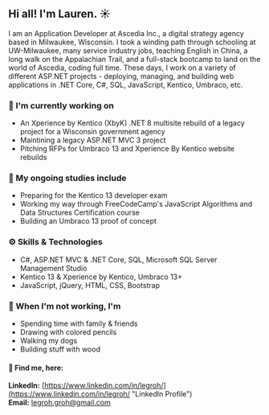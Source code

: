 ## Hi all! I'm Lauren. ☀️ 

I am an Application Developer at Ascedia Inc., a digital strategy agency based in Milwaukee, Wisconsin. I took a winding path through schooling at UW-Milwaukee, many service industry jobs, teaching English in China, a long walk on the Appalachian Trail, and a full-stack bootcamp to land on the world of Ascedia, coding full time. These days, I work on a variety of different ASP.NET projects - deploying, managing, and building web applications in .NET Core, C#, SQL, JavaScript, Kentico, Umbraco, etc.

### 🌻 I'm currently working on
- An Xperience by Kentico (XbyK) .NET 8 multisite rebuild of a legacy project for a Wisconsin government agency
- Maintining a legacy ASP.NET MVC 3 project
- Pitching RFPs for Umbraco 13 and Xperience By Kentico website rebuilds 

### 📝 My ongoing studies include
- Preparing for the Kentico 13 developer exam
- Working my way through FreeCodeCamp's JavaScript Algorithms and Data Structures Certification course
- Building an Umbraco 13 proof of concept

### ⚙️ Skills & Technologies
- C#, ASP.NET MVC & .NET Core, SQL, Microsoft SQL Server Management Studio
- Kentico 13 & Xperience by Kentico, Umbraco 13+
- JavaScript, jQuery, HTML, CSS, Bootstrap

### 🥅 When I'm not working, I'm
- Spending time with family & friends
- Drawing with colored pencils
- Walking my dogs
- Building stuff with wood
 
#### 🧭 Find me, here:<br/>
**LinkedIn:** [https://www.linkedin.com/in/legroh/](https://www.linkedin.com/in/legroh/ "LinkedIn Profile")<br/> 
**Email:** [legroh.groh@gmail.com](legroh.groh@gmail.com "email address")<br/>
